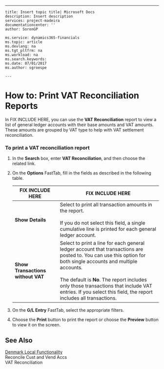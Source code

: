 ---
    title: Insert topic title| Microsoft Docs
    description: Insert description
    services: project-madeira
    documentationcenter: ''
    author: SorenGP

    ms.service: dynamics365-financials
    ms.topic: article
    ms.devlang: na
    ms.tgt_pltfrm: na
    ms.workload: na
    ms.search.keywords:
    ms.date: 07/01/2017
    ms.author: sgroespe

    ---
# How to: Print VAT Reconciliation Reports
In FIX INCLUDE HERE<!--[!INCLUDE[navnow](../../ApplicationDesign/includes/navnow_md.md)] -->, you can use the **VAT Reconciliation** report to view a list of general ledger accounts with their base amounts and VAT amounts. These amounts are grouped by VAT type to help with VAT settlement reconciliation.  
  
### To print a VAT reconciliation report  
  
1.  In the **Search** box, enter **VAT Reconciliation**, and then choose the related link.  
  
2.  On the **Options** FastTab, fill in the fields as described in the following table.  
  
    |FIX INCLUDE HERE<!--[!INCLUDE[bp_tablefield](../../ApplicationDesign/includes/bp_tablefield_md.md)] -->|FIX INCLUDE HERE<!--[!INCLUDE[bp_tabledescription](../../ApplicationDesign/includes/bp_tabledescription_md.md)] -->|  
    |---------------------------------|---------------------------------------|  
    |**Show Details**|Select to print all transaction amounts in the report.<br /><br /> If you do not select this field, a single cumulative line is printed for each general ledger account.|  
    |**Show Transactions without VAT**|Select to print a line for each general ledger account that transactions are posted to. You can use this option for both single accounts and multiple accounts.<br /><br /> The default is **No**. The report includes only those transactions that include VAT entries. If you select this field, the report includes all transactions.|  
  
3.  On the **G\/L Entry** FastTab, select the appropriate filters.  
  
4.  Choose the **Print** button to print the report or choose the **Preview** button to view it on the screen.  
  
## See Also  
 [Denmark Local Functionality](../../LocalFunctionalityForMicrosoftDynamicsNav2016/Denmark/denmark-local-functionality.md)   
 Reconcile Cust and Vend Accs   
 VAT Reconciliation